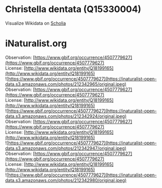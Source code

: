 
Christella dentata (Q15330004)
==============================
  
Visualize Wikidata on [Scholia](https://scholia.toolforge.org/taxon/Q15330004)
# iNaturalist.org
  
Observation: [https://www.gbif.org/occurrence/4507779627](https://www.gbif.org/occurrence/4507779627)  
License: [http://www.wikidata.org/entity/Q18199165](http://www.wikidata.org/entity/Q18199165)  
![https://www.gbif.org/occurrence/4507779627](https://inaturalist-open-data.s3.amazonaws.com/photos/212342965/original.jpeg)  
Observation: [https://www.gbif.org/occurrence/4507779627](https://www.gbif.org/occurrence/4507779627)  
License: [http://www.wikidata.org/entity/Q18199165](http://www.wikidata.org/entity/Q18199165)  
![https://www.gbif.org/occurrence/4507779627](https://inaturalist-open-data.s3.amazonaws.com/photos/212342924/original.jpeg)  
Observation: [https://www.gbif.org/occurrence/4507779627](https://www.gbif.org/occurrence/4507779627)  
License: [http://www.wikidata.org/entity/Q18199165](http://www.wikidata.org/entity/Q18199165)  
![https://www.gbif.org/occurrence/4507779627](https://inaturalist-open-data.s3.amazonaws.com/photos/212342947/original.jpeg)  
Observation: [https://www.gbif.org/occurrence/4507779627](https://www.gbif.org/occurrence/4507779627)  
License: [http://www.wikidata.org/entity/Q18199165](http://www.wikidata.org/entity/Q18199165)  
![https://www.gbif.org/occurrence/4507779627](https://inaturalist-open-data.s3.amazonaws.com/photos/212342980/original.jpeg)